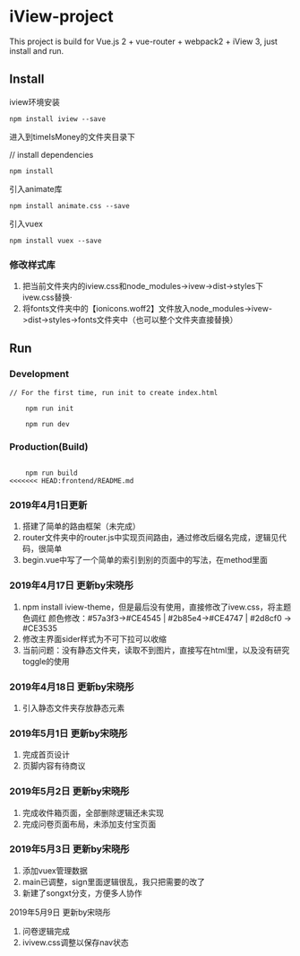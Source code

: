 # iView-project

This project is build for Vue.js 2 + vue-router + webpack2 + iView 3, just install and run.

## Install

iview环境安装

	npm install iview --save


进入到timeIsMoney的文件夹目录下

// install dependencies

	npm install

引入animate库

	npm install animate.css --save

引入vuex

	npm install vuex --save

### 修改样式库

1. 把当前文件夹内的iview.css和node_modules->ivew->dist->styles下ivew.css替换·
2. 将fonts文件夹中的【ionicons.woff2】文件放入node_modules->ivew->dist->styles->fonts文件夹中（也可以整个文件夹直接替换）


## Run

### Development
```bush
// For the first time, run init to create index.html

	npm run init

	npm run dev
```
### Production(Build)
```bush

	npm run build
<<<<<<< HEAD:frontend/README.md

```
### 2019年4月1日更新
1. 搭建了简单的路由框架（未完成）
2. router文件夹中的router.js中实现页间路由，通过修改后缀名完成，逻辑见代码，很简单
3. begin.vue中写了一个简单的索引到别的页面中的写法，在method里面

### 2019年4月17日 更新by宋晓彤

1. npm install iview-theme，但是最后没有使用，直接修改了ivew.css，将主题色调红
   颜色修改：#57a3f3->#CE4545 | #2b85e4->#CE4747 | #2d8cf0 -> #CE3535
2. 修改主界面sider样式为不可下拉可以收缩
3. 当前问题：没有静态文件夹，读取不到图片，直接写在html里，以及没有研究toggle的使用

### 2019年4月18日 更新by宋晓彤

1. 引入静态文件夹存放静态元素

### 2019年5月1日 更新by宋晓彤

1. 完成首页设计
2. 页脚内容有待商议

### 2019年5月2日 更新by宋晓彤

1. 完成收件箱页面，全部删除逻辑还未实现
2. 完成问卷页面布局，未添加支付宝页面

### 2019年5月3日 更新by宋晓彤

1. 添加vuex管理数据
2. main已调整，sign里面逻辑很乱，我只把需要的改了
3. 新建了songxt分支，方便多人协作

2019年5月9日 更新by宋晓彤

1. 问卷逻辑完成
2. ivivew.css调整以保存nav状态